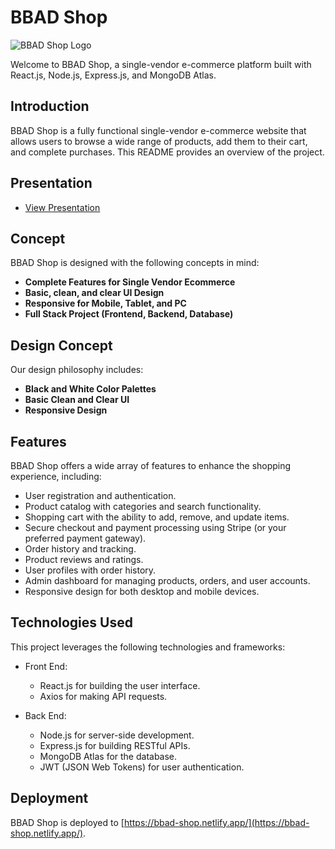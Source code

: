 # BBAD Shop

![BBAD Shop Logo](https://github.com/ppoompich/bbad-store-frontend/raw/master/public/logo192.png)

Welcome to BBAD Shop, a single-vendor e-commerce platform built with React.js, Node.js, Express.js, and MongoDB Atlas.

## Introduction

BBAD Shop is a fully functional single-vendor e-commerce website that allows users to browse a wide range of products, add them to their cart, and complete purchases. This README provides an overview of the project.

## Presentation

- [View Presentation](https://docs.google.com/presentation/d/1M3cocFfnALWEO_FCrFaipgCN156dxs-HRiEaPHZBCuI/edit?usp=sharing)

## Concept

BBAD Shop is designed with the following concepts in mind:

- **Complete Features for Single Vendor Ecommerce**
- **Basic, clean, and clear UI Design**
- **Responsive for Mobile, Tablet, and PC**
- **Full Stack Project (Frontend, Backend, Database)**

## Design Concept

Our design philosophy includes:

- **Black and White Color Palettes**
- **Basic Clean and Clear UI**
- **Responsive Design**

## Features

BBAD Shop offers a wide array of features to enhance the shopping experience, including:

- User registration and authentication.
- Product catalog with categories and search functionality.
- Shopping cart with the ability to add, remove, and update items.
- Secure checkout and payment processing using Stripe (or your preferred payment gateway).
- Order history and tracking.
- Product reviews and ratings.
- User profiles with order history.
- Admin dashboard for managing products, orders, and user accounts.
- Responsive design for both desktop and mobile devices.

## Technologies Used

This project leverages the following technologies and frameworks:

- Front End:
  - React.js for building the user interface.
  - Axios for making API requests.

- Back End:
  - Node.js for server-side development.
  - Express.js for building RESTful APIs.
  - MongoDB Atlas for the database.
  - JWT (JSON Web Tokens) for user authentication.

## Deployment

BBAD Shop is deployed to [https://bbad-shop.netlify.app/](https://bbad-shop.netlify.app/).

